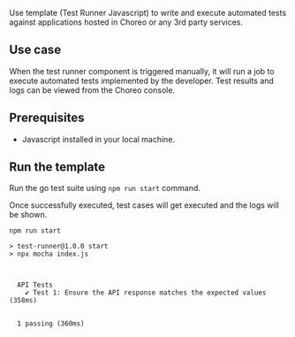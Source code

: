 Use template (Test Runner Javascript) to write and execute automated tests against applications hosted in Choreo or any 3rd party services.

## Use case

When the test runner component is triggered manually, it will run a job to execute automated tests implemented by the developer. Test results and logs can be viewed from the Choreo console.

## Prerequisites

- Javascript installed in your local machine.

## Run the template

Run the go test suite using `npm run start` command.

Once successfully executed, test cases will get executed and the logs will be shown.

```
npm run start

> test-runner@1.0.0 start
> npx mocha index.js



  API Tests
    ✔ Test 1: Ensure the API response matches the expected values (358ms)


  1 passing (360ms)
```
